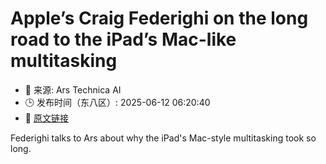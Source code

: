 # Apple’s Craig Federighi on the long road to the iPad’s Mac-like multitasking
- 📅 来源: Ars Technica AI
- 🕒 发布时间（东八区）: 2025-06-12 06:20:40
- 🔗 [原文链接](https://arstechnica.com/gadgets/2025/06/apples-craig-federighi-on-the-long-road-to-the-ipads-mac-like-multitasking/)

Federighi talks to Ars about why the iPad's Mac-style multitasking took so long.